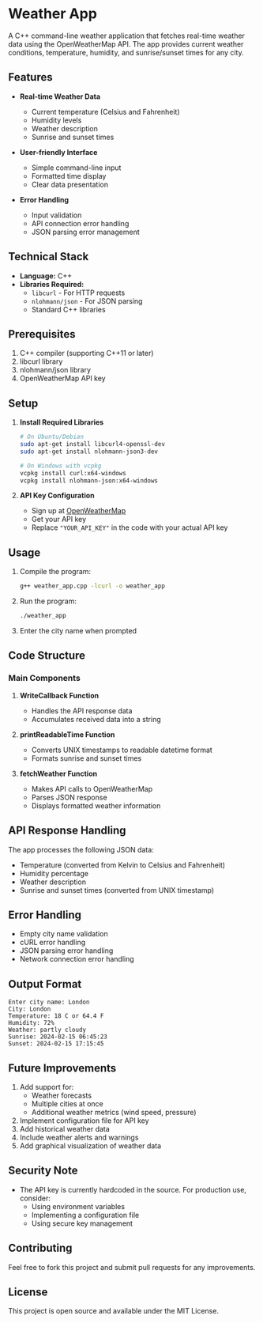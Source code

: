 # Weather App

A C++ command-line weather application that fetches real-time weather data using the OpenWeatherMap API. The app provides current weather conditions, temperature, humidity, and sunrise/sunset times for any city.

## Features

- **Real-time Weather Data**
  - Current temperature (Celsius and Fahrenheit)
  - Humidity levels
  - Weather description
  - Sunrise and sunset times

- **User-friendly Interface**
  - Simple command-line input
  - Formatted time display
  - Clear data presentation

- **Error Handling**
  - Input validation
  - API connection error handling
  - JSON parsing error management

## Technical Stack

- **Language:** C++
- **Libraries Required:**
  - `libcurl` - For HTTP requests
  - `nlohmann/json` - For JSON parsing
  - Standard C++ libraries

## Prerequisites

1. C++ compiler (supporting C++11 or later)
2. libcurl library
3. nlohmann/json library
4. OpenWeatherMap API key

## Setup

1. **Install Required Libraries**
   ```bash
   # On Ubuntu/Debian
   sudo apt-get install libcurl4-openssl-dev
   sudo apt-get install nlohmann-json3-dev

   # On Windows with vcpkg
   vcpkg install curl:x64-windows
   vcpkg install nlohmann-json:x64-windows
   ```

2. **API Key Configuration**
   - Sign up at [OpenWeatherMap](https://openweathermap.org/api)
   - Get your API key
   - Replace `"YOUR_API_KEY"` in the code with your actual API key

## Usage

1. Compile the program:
   ```bash
   g++ weather_app.cpp -lcurl -o weather_app
   ```

2. Run the program:
   ```bash
   ./weather_app
   ```

3. Enter the city name when prompted

## Code Structure

### Main Components

1. **WriteCallback Function**
   - Handles the API response data
   - Accumulates received data into a string

2. **printReadableTime Function**
   - Converts UNIX timestamps to readable datetime format
   - Formats sunrise and sunset times

3. **fetchWeather Function**
   - Makes API calls to OpenWeatherMap
   - Parses JSON response
   - Displays formatted weather information

## API Response Handling

The app processes the following JSON data:
- Temperature (converted from Kelvin to Celsius and Fahrenheit)
- Humidity percentage
- Weather description
- Sunrise and sunset times (converted from UNIX timestamp)

## Error Handling

- Empty city name validation
- cURL error handling
- JSON parsing error handling
- Network connection error handling

## Output Format

```
Enter city name: London
City: London
Temperature: 18 C or 64.4 F
Humidity: 72%
Weather: partly cloudy
Sunrise: 2024-02-15 06:45:23
Sunset: 2024-02-15 17:15:45
```

## Future Improvements

1. Add support for:
   - Weather forecasts
   - Multiple cities at once
   - Additional weather metrics (wind speed, pressure)
2. Implement configuration file for API key
3. Add historical weather data
4. Include weather alerts and warnings
5. Add graphical visualization of weather data

## Security Note

- The API key is currently hardcoded in the source. For production use, consider:
  - Using environment variables
  - Implementing a configuration file
  - Using secure key management

## Contributing

Feel free to fork this project and submit pull requests for any improvements.

## License

This project is open source and available under the MIT License.
